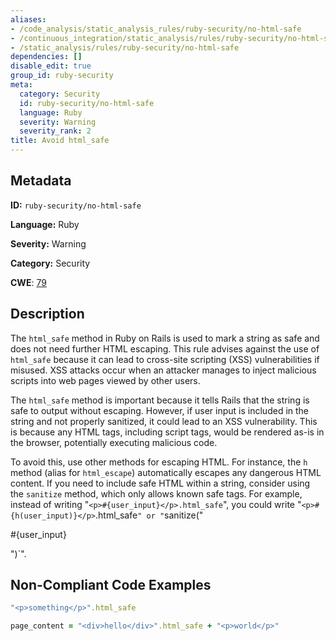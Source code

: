 ```yaml
---
aliases:
- /code_analysis/static_analysis_rules/ruby-security/no-html-safe
- /continuous_integration/static_analysis/rules/ruby-security/no-html-safe
- /static_analysis/rules/ruby-security/no-html-safe
dependencies: []
disable_edit: true
group_id: ruby-security
meta:
  category: Security
  id: ruby-security/no-html-safe
  language: Ruby
  severity: Warning
  severity_rank: 2
title: Avoid html_safe
---
```

<!--  SOURCED FROM https://github.com/DataDog/datadog-static-analyzer-rule-docs -->


## Metadata
**ID:** `ruby-security/no-html-safe`

**Language:** Ruby

**Severity:** Warning

**Category:** Security

**CWE**: [79](https://cwe.mitre.org/data/definitions/79.html)

## Description
The `html_safe` method in Ruby on Rails is used to mark a string as safe and does not need further HTML escaping. This rule advises against the use of `html_safe` because it can lead to cross-site scripting (XSS) vulnerabilities if misused. XSS attacks occur when an attacker manages to inject malicious scripts into web pages viewed by other users.

The `html_safe` method is important because it tells Rails that the string is safe to output without escaping. However, if user input is included in the string and not properly sanitized, it could lead to an XSS vulnerability. This is because any HTML tags, including script tags, would be rendered as-is in the browser, potentially executing malicious code.

To avoid this, use other methods for escaping HTML. For instance, the `h` method (alias for `html_escape`) automatically escapes any dangerous HTML content. If you need to include safe HTML within a string, consider using the `sanitize` method, which only allows known safe tags. For example, instead of writing "`<p>#{user_input}</p>.html_safe`", you could write "`<p>#{h(user_input)}</p>`.html_safe`" or "`sanitize("<p>#{user_input}</p>")`".

## Non-Compliant Code Examples
```ruby
"<p>something</p>".html_safe

page_content = "<div>hello</div>".html_safe + "<p>world</p>"


```
